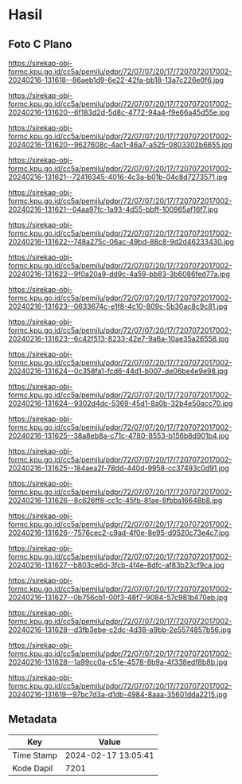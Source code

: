 # Hasil

## Foto C Plano

https://sirekap-obj-formc.kpu.go.id/cc5a/pemilu/pdpr/72/07/07/20/17/7207072017002-20240216-131618--86aeb1d9-6e22-42fa-bb18-13a7c226e0f6.jpg

https://sirekap-obj-formc.kpu.go.id/cc5a/pemilu/pdpr/72/07/07/20/17/7207072017002-20240216-131620--6f183d2d-5d8c-4772-94a4-f9e66a45d55e.jpg

https://sirekap-obj-formc.kpu.go.id/cc5a/pemilu/pdpr/72/07/07/20/17/7207072017002-20240216-131620--9627608c-4ac1-46a7-a525-0803302b6655.jpg

https://sirekap-obj-formc.kpu.go.id/cc5a/pemilu/pdpr/72/07/07/20/17/7207072017002-20240216-131621--72416345-4016-4c3a-b01b-04c8d7273571.jpg

https://sirekap-obj-formc.kpu.go.id/cc5a/pemilu/pdpr/72/07/07/20/17/7207072017002-20240216-131621--04aa97fc-1a93-4d55-bbff-100965af16f7.jpg

https://sirekap-obj-formc.kpu.go.id/cc5a/pemilu/pdpr/72/07/07/20/17/7207072017002-20240216-131622--748a275c-06ac-49bd-88c8-9d2d46233430.jpg

https://sirekap-obj-formc.kpu.go.id/cc5a/pemilu/pdpr/72/07/07/20/17/7207072017002-20240216-131622--9f0a20a9-dd9c-4a59-bb83-3b6086fed77a.jpg

https://sirekap-obj-formc.kpu.go.id/cc5a/pemilu/pdpr/72/07/07/20/17/7207072017002-20240216-131623--0633674c-e1f8-4c10-809c-5b30ac8c9c81.jpg

https://sirekap-obj-formc.kpu.go.id/cc5a/pemilu/pdpr/72/07/07/20/17/7207072017002-20240216-131623--6c42f513-8233-42e7-9a6a-10ae35a26558.jpg

https://sirekap-obj-formc.kpu.go.id/cc5a/pemilu/pdpr/72/07/07/20/17/7207072017002-20240216-131624--0c358fa1-fcd6-44d1-b007-de06be4e9e98.jpg

https://sirekap-obj-formc.kpu.go.id/cc5a/pemilu/pdpr/72/07/07/20/17/7207072017002-20240216-131624--9302d4dc-5369-45d1-8a0b-32b4e50acc70.jpg

https://sirekap-obj-formc.kpu.go.id/cc5a/pemilu/pdpr/72/07/07/20/17/7207072017002-20240216-131625--38a8eb8a-c71c-4780-8553-b156b8d901b4.jpg

https://sirekap-obj-formc.kpu.go.id/cc5a/pemilu/pdpr/72/07/07/20/17/7207072017002-20240216-131625--184aea2f-78dd-440d-9958-cc37493c0d91.jpg

https://sirekap-obj-formc.kpu.go.id/cc5a/pemilu/pdpr/72/07/07/20/17/7207072017002-20240216-131626--8c626ff8-cc1c-45fb-81ae-8fbba16648b8.jpg

https://sirekap-obj-formc.kpu.go.id/cc5a/pemilu/pdpr/72/07/07/20/17/7207072017002-20240216-131626--7576cec2-c9ad-4f0e-8e95-d0520c73e4c7.jpg

https://sirekap-obj-formc.kpu.go.id/cc5a/pemilu/pdpr/72/07/07/20/17/7207072017002-20240216-131627--b803ce6d-3fcb-4f4e-8dfc-af83b23cf9ca.jpg

https://sirekap-obj-formc.kpu.go.id/cc5a/pemilu/pdpr/72/07/07/20/17/7207072017002-20240216-131627--0b756cb1-00f3-48f7-9084-57c981b470eb.jpg

https://sirekap-obj-formc.kpu.go.id/cc5a/pemilu/pdpr/72/07/07/20/17/7207072017002-20240216-131628--d3fb3ebe-c2dc-4d38-a9bb-2e5574857b56.jpg

https://sirekap-obj-formc.kpu.go.id/cc5a/pemilu/pdpr/72/07/07/20/17/7207072017002-20240216-131628--1a99cc0a-c51e-4578-8b9a-4f338edf8b8b.jpg

https://sirekap-obj-formc.kpu.go.id/cc5a/pemilu/pdpr/72/07/07/20/17/7207072017002-20240216-131619--97bc7d3a-d1db-4984-8aaa-35601dda2215.jpg


## Metadata

| Key        | Value               |
| ---------- | ------------------- |
| Time Stamp | 2024-02-17 13:05:41 |
| Kode Dapil | 7201                |




